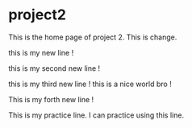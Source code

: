 # project2
This is the home page of project 2. This is change.

this is my new line !

this is my second new line !

this is my third new line !
this is a nice world bro !

This is my forth new line !

This is my practice line. I can practice using this line. 